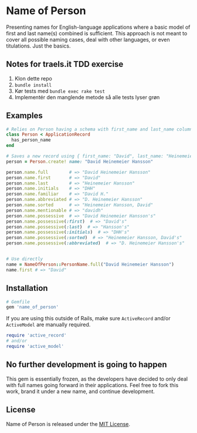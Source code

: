 # Name of Person

Presenting names for English-language applications where a basic model of first and last name(s) combined is sufficient. This approach is not meant to cover all possible naming cases, deal with other languages, or even titulations. Just the basics.

## Notes for traels.it TDD exercise
1. Klon dette repo
2. `bundle install`
3. Kør tests med `bundle exec rake test`
4. Implementér den manglende metode så alle tests lyser grøn

## Examples

```ruby
# Relies on Person having a schema with first_name and last_name columns.
class Person < ApplicationRecord
  has_person_name
end

# Saves a new record using { first_name: "David", last_name: "Heinemeier Hansson" }
person = Person.create! name: "David Heinemeier Hansson"

person.name.full        # => "David Heinemeier Hansson"
person.name.first       # => "David"
person.name.last        # => "Heinemeier Hansson"
person.name.initials    # => "DHH"
person.name.familiar    # => "David H."
person.name.abbreviated # => "D. Heinemeier Hansson"
person.name.sorted      # => "Heinemeier Hansson, David"
person.name.mentionable # => "davidh"
person.name.possessive  # => "David Heinemeier Hansson's"
person.name.possessive(:first)  # => "David's"
person.name.possessive(:last)  # => "Hansson's"
person.name.possessive(:initials)  # => "DHH's"
person.name.possessive(:sorted)  # => "Heinemeier Hansson, David's"
person.name.possessive(:abbreviated)  # => "D. Heinemeier Hansson's"


# Use directly
name = NameOfPerson::PersonName.full("David Heinemeier Hansson")
name.first # => "David"
```

## Installation

```ruby
# Gemfile
gem 'name_of_person'
```

If you are using this outside of Rails, make sure `ActiveRecord` and/or `ActiveModel` are manually required.

```ruby
require 'active_record'
# and/or
require 'active_model'
```

## No further development is going to happen

This gem is essentially frozen, as the developers have decided to only deal with full names going forward in their applications. Feel free to fork this work, brand it under a new name, and continue development.

## License

Name of Person is released under the [MIT License](https://opensource.org/licenses/MIT).

